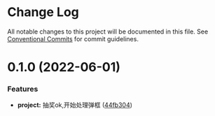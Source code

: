 # Change Log

All notable changes to this project will be documented in this file.
See [Conventional Commits](https://conventionalcommits.org) for commit guidelines.

# 0.1.0 (2022-06-01)


### Features

* **project:** 抽奖ok,开始处理弹框 ([44fb304](https://gitee.com/cq_maixun_network/repo/commits/44fb304e5113b773a54df5dbdd13a84b8952c6f0))
